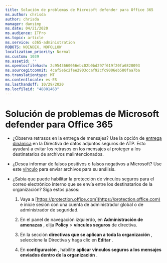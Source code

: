 ```yaml
---
title: Solución de problemas de Microsoft defender para Office 365
ms.author: chrisda
author: chrisda
manager: dansimp
ms.date: 04/21/2020
ms.audience: ITPro
ms.topic: article
ms.service: o365-administration
ROBOTS: NOINDEX, NOFOLLOW
localization_priority: Normal
ms.custom: 1039
ms.assetid: ''
ms.openlocfilehash: 2c9543660056ebc02b0bd297f619f20fa6820093
ms.sourcegitcommit: 4caf5e6c2fee2903ccaf92cfc9006eb580faa7ba
ms.translationtype: MT
ms.contentlocale: es-ES
ms.lasthandoff: 10/29/2020
ms.locfileid: "48801463"
---
```

# <a name="troubleshooting-microsoft-defender-for-office-365"></a>Solución de problemas de Microsoft defender para Office 365

- ¿Observa retrasos en la entrega de mensajes? Use la opción de [entrega dinámica](https://docs.microsoft.com/microsoft-365/security/office-365-security/dynamic-delivery-and-previewing) en la Directiva de datos adjuntos seguros de ATP. Esto ayudará a evitar los retrasos en los mensajes al proteger a los destinatarios de archivos malintencionados.

- ¿Desea informar de falsos positivos o falsos negativos a Microsoft? Use este [vínculo](https://www.microsoft.com/wdsi/filesubmission/) para enviar archivos para su análisis.

- ¿Sabía que puede habilitar la protección de vínculos seguros para el correo electrónico interno que se envía entre los destinatarios de la organización? Siga estos pasos:

  1. Vaya a [https://protection.office.com](https://protection.office.com) e inicie sesión con una cuenta de administrador global o de administrador de seguridad.

  2. En el panel de navegación izquierdo, en **Administración de amenazas** , elija **Policy** \> **vínculos seguros** de directiva.

  3. En la sección **directivas que se aplican a toda la organización** , seleccione la Directiva y haga clic en **Editar** .

  4. En **configuración** , habilite **aplicar vínculos seguros a los mensajes enviados dentro de la organización** .
